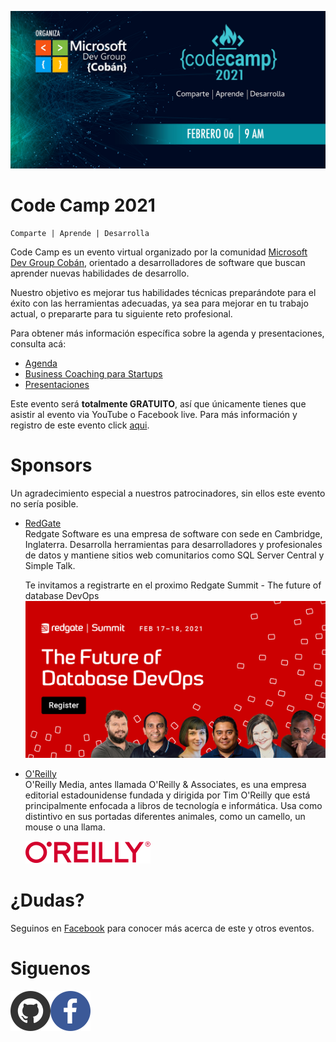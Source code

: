 ![image](./CC.jpg)

# Code Camp 2021
```
Comparte | Aprende | Desarrolla
```

Code Camp es un evento virtual organizado por la comunidad [Microsoft Dev Group Cobán](https://www.facebook.com/groups/MsDevGroupCoban), orientado a desarrolladores de software que buscan aprender nuevas habilidades de desarrollo.

Nuestro objetivo es mejorar tus habilidades técnicas preparándote para el éxito con las herramientas adecuadas, ya sea para mejorar en tu trabajo actual, o prepararte para tu siguiente reto profesional.


Para obtener más información específica sobre la agenda y presentaciones, consulta acá:
* [Agenda](Agenda.md)
* [Business Coaching para Startups](Foro.md)
* [Presentaciones](Presentaciones.md)

Este evento será **totalmente GRATUITO**, así que únicamente tienes que asistir al evento via YouTube o Facebook live.
Para más información y registro de este evento click [aqui](https://codecamp-2021.eventbrite.com).  


# Sponsors

Un agradecimiento especial a nuestros patrocinadores, sin ellos este evento no sería posible.

* [RedGate](https://www.red-gate.com)  
Redgate Software es una empresa de software con sede en Cambridge, Inglaterra. Desarrolla herramientas para desarrolladores y profesionales de datos y mantiene sitios web comunitarios como SQL Server Central y Simple Talk.  

    Te invitamos a registrarte en el proximo Redgate Summit - The future of database DevOps
    [![N|Solid](./Files/redgate-summit.jpg)](https://www.red-gate.com/hub/events/redgate-summit-the-future-of-database-devops)

* [O'Reilly](https://www.oreilly.com/)  
O'Reilly Media, antes llamada O'Reilly & Associates, es una empresa editorial estadounidense fundada y dirigida por Tim O'Reilly que está principalmente enfocada a libros de tecnología e informática. Usa como distintivo en sus portadas diferentes animales, como un camello, un mouse o una llama.

    ![image](./Files/oreilly.png) 

# ¿Dudas? 

Seguinos en [Facebook](https://www.facebook.com/groups/MsDevGroupCoban) para conocer más acerca de este y otros eventos.

# Siguenos
[![N|Solid](./Files/github.webp)](https://github.com/msdgc)[![N|Solid](./Files/fb.webp)](https://www.facebook.com/groups/MsDevGroupCoban)
